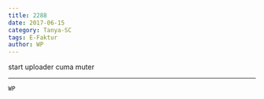 ```yaml
---
title: 2288
date: 2017-06-15
category: Tanya-SC
tags: E-Faktur
author: WP
---
```


start uploader cuma muter

---



`WP`
